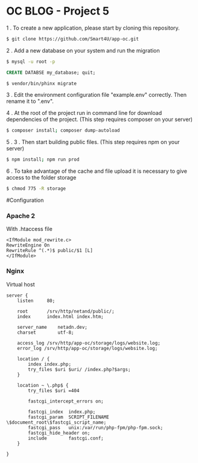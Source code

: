 # OC BLOG - Project 5

1 . To create a new application, please start by cloning this repository.

```bash
$ git clone https://github.com/Smart4U/app-oc.git
```

2 . Add a new database on your system and run the migration
```bash
$ mysql -u root -p 
```
```sql
CREATE DATABSE my_database; quit;
```
```bash
$ vendor/bin/phinx migrate
```

3 . Edit the environment configuration file "example.env" correctly.
Then rename it to ".env".

4 . At the root of the project run in command line for download dependencies of the project. (This step requires composer on your server)
```bash
$ composer install; composer dump-autoload
```

5 . 3 . Then start building public files. (This step requires npm on your server)
```bash
$ npm install; npm run prod
```

6 . To take advantage of the cache and file upload it is necessary to give access to the folder storage
```bash
$ chmod 775 -R storage
```
#Configuration

### Apache 2

With .htaccess file
 
    <IfModule mod_rewrite.c>
    RewriteEngine On
    RewriteRule ^(.*)$ public/$1 [L]
    </IfModule>

### Nginx 
Virtual host

    server {
        listen     80;
    
        root       /srv/http/netand/public/;
        index      index.html index.htm;
    
        server_name    netadn.dev;
        charset        utf-8;
    
        access_log /srv/http/app-oc/storage/logs/website.log;
        error_log /srv/http/app-oc/storage/logs/website.log;
    
        location / {
            index index.php;
            try_files $uri $uri/ /index.php?$args;
        }
    
        location ~ \.php$ {
            try_files $uri =404
    
            fastcgi_intercept_errors on;
   
            fastcgi_index  index.php;
            fastcgi_param  SCRIPT_FILENAME \$document_root\$fastcgi_script_name;
            fastcgi_pass   unix:/var/run/php-fpm/php-fpm.sock;
            fastcgi_hide_header on;
            include        fastcgi.conf;
        }
    
    }
